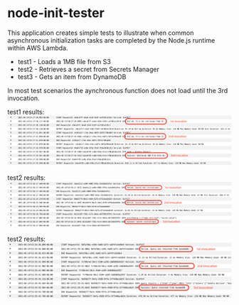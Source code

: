 # node-init-tester

This application creates simple tests to illustrate when common asynchronous initialization tasks are completed by the Node.js runtime within AWS Lambda.

- test1 - Loads a 1MB file from S3
- test2 - Retrieves a secret from Secrets Manager
- test3 - Gets an item from DynamoDB

In most test scenarios the aynchronous function does not load until the 3rd invocation.

test1 results:
![test1 logfiles](./node-init-tester/images/test1.png)

test2 results:
![test2 logfiles](./node-init-tester/images/test2.png)

test2 results:
![test3 logfiles](./node-init-tester/images/test3.png)
